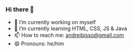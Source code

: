 ### Hi there 👋


- 🔭 I’m currently working on myself
- 🌱 I’m currently learning HTML, CSS, JS & Java
- 📫 How to reach me: andreibisso@gmail.com
- 😄 Pronouns: he/him

